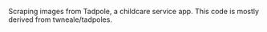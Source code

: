 Scraping images from Tadpole, a childcare service app. This code is mostly derived from twneale/tadpoles. 
